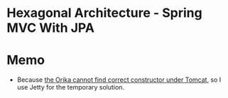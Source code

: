 # Hexagonal Architecture - Spring MVC With JPA

# Memo

- Because [the Orika cannot find correct constructor under Tomcat](https://stackoverflow.com/questions/52321672/orika-wrong-classloader-used-in-case-of-using-embedded-tomcat), so I use Jetty for the temporary solution.
